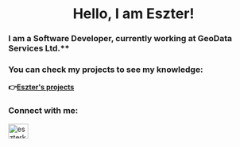 # <h1 align="center">Hello, I am Eszter!</h1>
### I am a Software Developer, currently working at GeoData Services Ltd.**
### You can check my projects to see my knowledge: 
**👉[Eszter's projects](https://github.com/kovesdieszter?tab=repositories)**

### Connect with me:
<p align="left">
<a href="https://www.linkedin.com/in/eszterkovesdi/" target="_blank"><img align="center" src="https://raw.githubusercontent.com/rahuldkjain/github-profile-readme-generator/master/src/images/icons/Social/linked-in-alt.svg" alt="eszterkovesdi" height="30" width="40" /></a>
</p>
